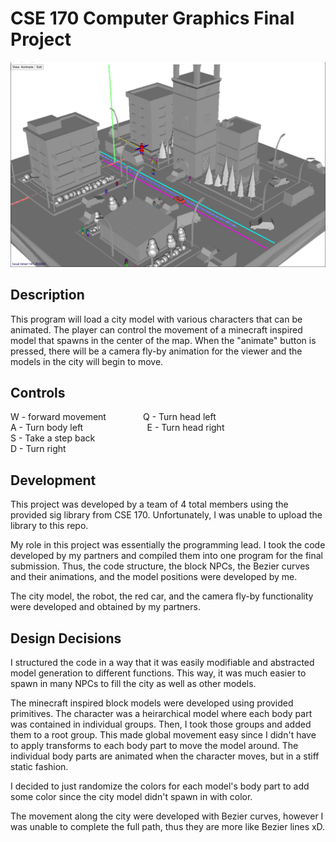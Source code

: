 # CSE 170 Computer Graphics Final Project
![Project Picture](https://github.com/echao12/graphicsFinalProject/blob/master/graphicsFinalPicture.PNG)
## Description
This program will load a city model with various characters that can be animated.
The player can control the movement of a minecraft inspired model that spawns in the center of the map.
When the "animate" button is pressed, there will be a camera fly-by animation for the viewer and the models in the city will begin to move.

## Controls
W - forward movement &nbsp; &nbsp; &nbsp; &nbsp; &nbsp; &nbsp; &nbsp; Q - Turn head left</br>
A - Turn body left &nbsp; &nbsp; &nbsp; &nbsp; &nbsp; &nbsp; &nbsp; &nbsp; &nbsp; &nbsp; &nbsp; &nbsp; &nbsp;E - Turn head right</br>
S - Take a step back </br>
D - Turn right</br>

## Development
This project was developed by a team of 4 total members using the provided sig library from CSE 170. 
Unfortunately, I was unable to upload the library to this repo.

My role in this project was essentially the programming lead.
I took the code developed by my partners and compiled them into one program for the final submission.
Thus, the code structure, the block NPCs, the Bezier curves and their animations, and the model positions were developed by me.

The city model, the robot, the red car, and the camera fly-by functionality were developed and obtained by my partners.

## Design Decisions
I structured the code in a way that it was easily modifiable and abstracted model generation to different functions.
This way, it was much easier to spawn in many NPCs to fill the city as well as other models.

The minecraft inspired block models were developed using provided primitives.
The character was a heirarchical model where each body part was contained in individual groups.
Then, I took those groups and added them to a root group. 
This made global movement easy since I didn't have to apply transforms to each body part to move the model around.
The individual body parts are animated when the character moves, but in a stiff static fashion.

I decided to just randomize the colors for each model's body part to add some color since the city model didn't spawn in with color.

The movement along the city were developed with Bezier curves, however I was unable to complete the full path, thus they are more like Bezier lines xD.
